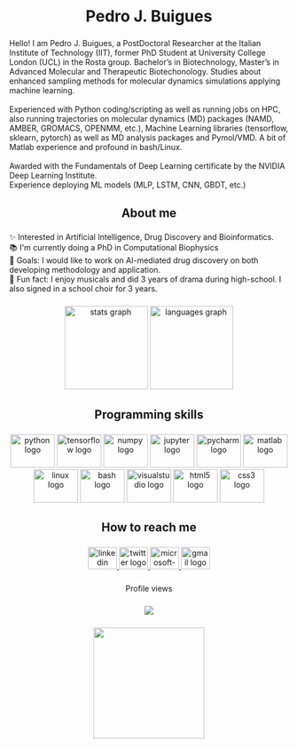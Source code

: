 <h1 align="center">Pedro J. Buigues</h1>

###

<p align="left">Hello! I am Pedro J. Buigues, a PostDoctoral Researcher at the Italian Institute of Technology (IIT), former PhD Student at University College London (UCL) in the Rosta group. Bachelor’s in Biotechnology, Master’s in Advanced Molecular and Therapeutic Biotechonology. Studies about enhanced sampling methods for molecular dynamics simulations applying machine learning.<br><br>Experienced with Python coding/scripting as well as running jobs on HPC, also running trajectories on molecular dynamics (MD) packages (NAMD, AMBER, GROMACS, OPENMM, etc.), Machine Learning libraries (tensorflow, sklearn, pytorch) as well as MD analysis packages and Pymol/VMD. A bit of Matlab experience and profound in bash/Linux.<br><br>Awarded with the Fundamentals of Deep Learning certificate by the NVIDIA Deep Learning Institute.<br>Experience deploying ML models (MLP, LSTM, CNN, GBDT, etc.)</p>

###

<h2 align="center">About me</h2>

###

<p align="left">✨ Interested in Artificial Intelligence, Drug Discovery and Bioinformatics. <br>📚 I'm currently doing a PhD in Computational Biophysics<br>🎯 Goals: I would like to work on AI-mediated drug discovery on both developing methodology and application. <br>🎲 Fun fact: I enjoy musicals and did 3 years of drama during high-school. I also signed in a school choir for 3 years.</p>

###

<div align="center">
  <img src="https://github-readme-stats.vercel.app/api?hide_title=false&hide_rank=false&show_icons=true&include_all_commits=true&count_private=true&disable_animations=false&theme=dracula&locale=en&hide_border=false&username=pedrojuanbj" height="150" alt="stats graph"  />
  <img src="https://github-readme-stats.vercel.app/api/top-langs?locale=en&hide_title=false&layout=compact&card_width=320&langs_count=5&theme=dracula&hide_border=false&username=pedrojuanbj" height="150" alt="languages graph"  />
</div>

###

<h2 align="center">Programming skills</h2>

###

<div align="center">
  <img src="https://cdn.jsdelivr.net/gh/devicons/devicon/icons/python/python-original.svg" height="60" width="80" alt="python logo"  />
  <img src="https://cdn.jsdelivr.net/gh/devicons/devicon/icons/tensorflow/tensorflow-original.svg" height="60" width="80" alt="tensorflow logo"  />
  <img src="https://cdn.jsdelivr.net/gh/devicons/devicon/icons/numpy/numpy-original.svg" height="60" width="80" alt="numpy logo"  />
  <img src="https://cdn.jsdelivr.net/gh/devicons/devicon/icons/jupyter/jupyter-original.svg" height="60" width="80" alt="jupyter logo"  />
  <img src="https://cdn.jsdelivr.net/gh/devicons/devicon/icons/pycharm/pycharm-original.svg" height="60" width="80" alt="pycharm logo"  />
  <img src="https://cdn.jsdelivr.net/gh/devicons/devicon/icons/matlab/matlab-original.svg" height="60" width="80" alt="matlab logo"  />
  <img src="https://cdn.jsdelivr.net/gh/devicons/devicon/icons/linux/linux-original.svg" height="60" width="80" alt="linux logo"  />
  <img src="https://cdn.jsdelivr.net/gh/devicons/devicon/icons/bash/bash-original.svg" height="60" width="80" alt="bash logo"  />
  <img src="https://cdn.jsdelivr.net/gh/devicons/devicon/icons/visualstudio/visualstudio-plain.svg" height="60" width="80" alt="visualstudio logo"  />
  <img src="https://cdn.jsdelivr.net/gh/devicons/devicon/icons/html5/html5-original.svg" height="60" width="80" alt="html5 logo"  />
  <img src="https://cdn.jsdelivr.net/gh/devicons/devicon/icons/css3/css3-original.svg" height="60" width="80" alt="css3 logo"  />
</div>

###

<h2 align="center">How to reach me</h2>

###

<div align="center">
  <a href="https://www.linkedin.com/in/pedro-juan-buigues-jorro-350064148/" target="_blank">
    <img src="https://raw.githubusercontent.com/maurodesouza/profile-readme-generator/master/src/assets/icons/social/linkedin/default.svg" width="52" height="40" alt="linkedin logo"  />
  </a>
  <a href="https://twitter.com/pedrojuanbj" target="_blank">
    <img src="https://raw.githubusercontent.com/maurodesouza/profile-readme-generator/master/src/assets/icons/social/twitter/default.svg" width="52" height="40" alt="twitter logo"  />
  </a>
  <a href="mailto:ucapjbu@ucl.ac.uk" target="_blank">
    <img src="https://raw.githubusercontent.com/maurodesouza/profile-readme-generator/master/src/assets/icons/social/microsoft-outlook/default.svg" width="52" height="40" alt="microsoft-outlook logo"  />
  </a>
  <a href="mailto:pedrojuanbj@gmail.com" target="_blank">
    <img src="https://raw.githubusercontent.com/maurodesouza/profile-readme-generator/master/src/assets/icons/social/gmail/default.svg" width="52" height="40" alt="gmail logo"  />
  </a>
</div>

###

<p align="center">Profile views</p>

###

<div align="center">
  <img src="https://profile-counter.glitch.me/pedrojuanbj/count.svg?"  />
</div>

###

<div align="center">
  <img height="200" src="0"  />
</div>

###
